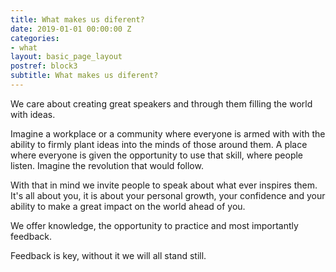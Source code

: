 ```yaml
---
title: What makes us diferent?
date: 2019-01-01 00:00:00 Z
categories:
- what
layout: basic_page_layout
postref: block3
subtitle: What makes us diferent?
---
```


We care about creating great speakers and through them filling the world with ideas.

Imagine a workplace or a community where everyone is armed with with the ability to firmly plant ideas into the minds of those around them. A place where everyone is given the opportunity to use that skill, where people listen. Imagine the revolution that would follow.

With that in mind we invite people to speak about what ever inspires them. It's all about you, it is about your personal growth, your confidence and your ability to make a great impact on the world ahead of you.

We offer knowledge, the opportunity to practice and most importantly feedback.

Feedback is key, without it we will all stand still.
